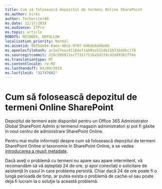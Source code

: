 ```yaml
---
title: Cum să folosească depozitul de termeni Online SharePoint
ms.author: kirks
author: Techwriter40
ms.date: 12/17/2018
ms.audience: ITPro
ms.topic: article
ROBOTS: NOINDEX, NOFOLLOW
localization_priority: Normal
ms.assetid: 9b55de94-8aee-40cb-970f-046de0a80e6b
ms.openlocfilehash: ac2e27eac4110def1ab91e5124b21b216ddbc178
ms.sourcegitcommit: 228c986911ecf73217116a5d1fdcd2e89362774e
ms.translationtype: MT
ms.contentlocale: ro-RO
ms.lasthandoff: 04/09/2019
ms.locfileid: "31747682"
---
```

# <a name="how-to-use-the-sharepoint-online-term-store"></a>Cum să folosească depozitul de termeni Online SharePoint

Depozitul de termeni este disponibil pentru un Office 365 Administrator Global SharePoint Admin și termenul magazin administratori şi pot fi găsite în noul centru de administrare SharePoint Online. 
  
Pentru mai multe informaţii despre cum să folosească depozitul de termeni SharePoint Online si taxonomie în SharePoint Online, a se vedea [introducerea a reuşit metadate](https://go.microsoft.com/fwlink/?linkid=2044674&amp;clcid=0x409).
  
Dacă aveţi o problemă cu termeni nu apare sau apare intermitent, vă recomandăm să vă aşteptaţi 24 de ore, şi apoi conectaţi o solicitare de asistenţă în cazul în care problema persistă. Chiar dacă 24 de ore poate fi o lungă perioadă de timp, ar putea exista o problemă de cache-ul sau poate deja fi lucram la o soluţie la această problemă.
  

